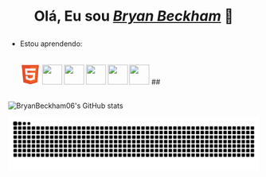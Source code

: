 <div>
  <h1 align="center">Olá, Eu sou <a href="https://www.instagram.com/beckhamz._/"><i>Bryan Beckham</i></a> 👻</h1>
</div>

- ##
  Estou aprendendo:
  

  <img height="40" width="40" src="https://raw.githubusercontent.com/devicons/devicon/master/icons/html5/html5-original.svg">
  <img width="40" height="40" vspace="20" src="https://cdn.worldvectorlogo.com/logos/css-3.svg">
  <img src="https://cdn.jsdelivr.net/gh/devicons/devicon/icons/java/java-original.svg" width="40" height="40"/>
  <img src="https://www.techbaz.org/Course/img/c-logo.png" width="40px" height="40px">
  <img src="https://cdn4.iconfinder.com/data/icons/iconsimple-logotypes/512/github-512.png" height="40px" width="40px">
  <a name="README"><img src="https://martinchavez.github.io/Assets/Logos/javascript.svg" width="40x" height="40px" />
   ##
  
![BryanBeckham06's GitHub stats](https://github-readme-stats.vercel.app/api?username=BryanBeckham06&show_icons=true&theme=radical)

</h1>

<img align="center" alt="snake eating my contributions" src="https://raw.githubusercontent.com/vinimanzano/vinimanzano/output/github-contribution-grid-snake-dark.svg">

